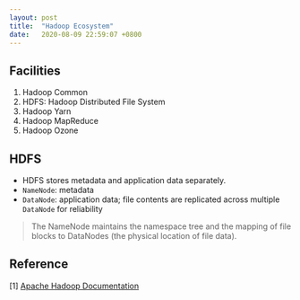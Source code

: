 ```yaml
---
layout: post
title:  "Hadoop Ecosystem"
date:   2020-08-09 22:59:07 +0800
---
```

## Facilities

1. Hadoop Common
2. HDFS: Hadoop Distributed File System
3. Hadoop Yarn
4. Hadoop MapReduce
5. Hadoop Ozone

## HDFS

- HDFS stores metadata and application data separately.
- `NameNode`: metadata
- `DataNode`: application data; file contents are replicated across multiple `DataNode` for reliability

> The NameNode maintains the namespace tree and the mapping of file blocks to DataNodes (the physical location of file data).

## Reference

[1] [Apache Hadoop Documentation](https://hadoop.apache.org/) <br>